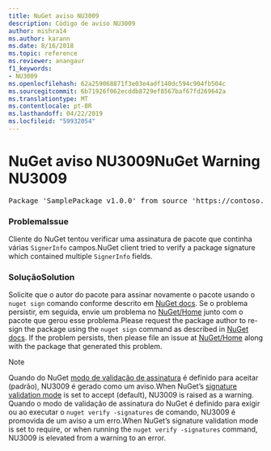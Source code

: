 ```yaml
---
title: NuGet aviso NU3009
description: Código de aviso NU3009
author: mishra14
ms.author: karann
ms.date: 8/16/2018
ms.topic: reference
ms.reviewer: anangaur
f1_keywords:
- NU3009
ms.openlocfilehash: 62a259068871f3e03e4adf140dc594c904fb504c
ms.sourcegitcommit: 6b71926f062ecddb8729ef8567baf67fd269642a
ms.translationtype: MT
ms.contentlocale: pt-BR
ms.lasthandoff: 04/22/2019
ms.locfileid: "59932054"
---
```

# <a name="nuget-warning-nu3009"></a><span data-ttu-id="eced3-103">NuGet aviso NU3009</span><span class="sxs-lookup"><span data-stu-id="eced3-103">NuGet Warning NU3009</span></span>

<pre>Package 'SamplePackage v1.0.0' from source 'https://contoso.com/index.json': The package signature file does not contain exactly one primary signature.</pre>

### <a name="issue"></a><span data-ttu-id="eced3-104">Problema</span><span class="sxs-lookup"><span data-stu-id="eced3-104">Issue</span></span>

<span data-ttu-id="eced3-105">Cliente do NuGet tentou verificar uma assinatura de pacote que continha várias `SignerInfo` campos.</span><span class="sxs-lookup"><span data-stu-id="eced3-105">NuGet client tried to verify a package signature which contained multiple `SignerInfo` fields.</span></span>


### <a name="solution"></a><span data-ttu-id="eced3-106">Solução</span><span class="sxs-lookup"><span data-stu-id="eced3-106">Solution</span></span>

<span data-ttu-id="eced3-107">Solicite que o autor do pacote para assinar novamente o pacote usando o `nuget sign` comando conforme descrito em [NuGet docs](https://docs.microsoft.com/en-us/nuget/create-packages/sign-a-package). Se o problema persistir, em seguida, envie um problema no [NuGet/Home](https://github.com/NuGet/Home/issues) junto com o pacote que gerou esse problema.</span><span class="sxs-lookup"><span data-stu-id="eced3-107">Please request the package author to re-sign the package using the `nuget sign` command as described in [NuGet docs](https://docs.microsoft.com/en-us/nuget/create-packages/sign-a-package). If the problem persists, then please file an issue at [NuGet/Home](https://github.com/NuGet/Home/issues) along with the package that generated this problem.</span></span>


> [!Note]
> <span data-ttu-id="eced3-108">Quando do NuGet [modo de validação de assinatura](https://docs.microsoft.com/en-us/nuget/consume-packages/installing-signed-packages#configure-package-signature-requirements) é definido para aceitar (padrão), NU3009 é gerado como um aviso.</span><span class="sxs-lookup"><span data-stu-id="eced3-108">When NuGet’s [signature validation mode](https://docs.microsoft.com/en-us/nuget/consume-packages/installing-signed-packages#configure-package-signature-requirements) is set to accept (default), NU3009 is raised as a warning.</span></span> <span data-ttu-id="eced3-109">Quando o modo de validação de assinatura do NuGet é definido para exigir ou ao executar o `nuget verify -signatures` de comando, NU3009 é promovida de um aviso a um erro.</span><span class="sxs-lookup"><span data-stu-id="eced3-109">When NuGet’s signature validation mode is set to require, or when running the `nuget verify -signatures` command, NU3009 is elevated from a warning to an error.</span></span> 
